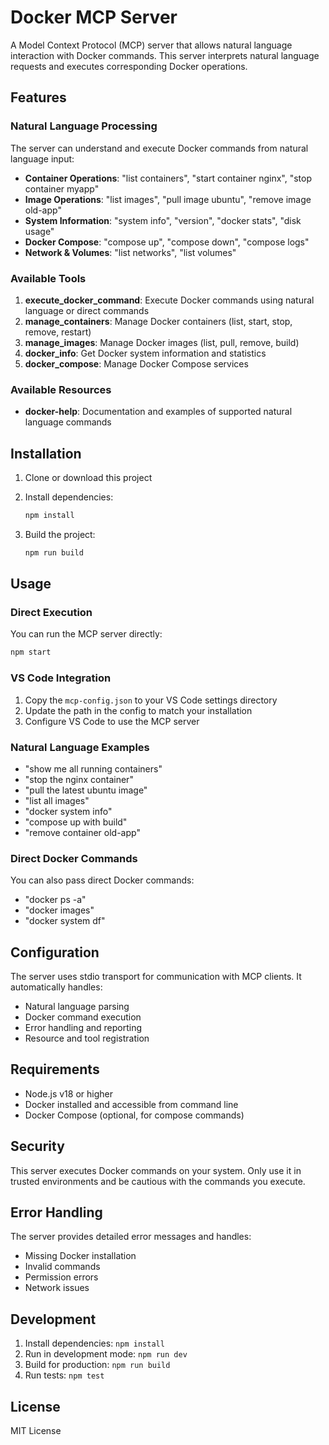 # Docker MCP Server

A Model Context Protocol (MCP) server that allows natural language interaction with Docker commands. This server interprets natural language requests and executes corresponding Docker operations.

## Features

### Natural Language Processing
The server can understand and execute Docker commands from natural language input:

- **Container Operations**: "list containers", "start container nginx", "stop container myapp"
- **Image Operations**: "list images", "pull image ubuntu", "remove image old-app"
- **System Information**: "system info", "version", "docker stats", "disk usage"
- **Docker Compose**: "compose up", "compose down", "compose logs"
- **Network & Volumes**: "list networks", "list volumes"

### Available Tools

1. **execute_docker_command**: Execute Docker commands using natural language or direct commands
2. **manage_containers**: Manage Docker containers (list, start, stop, remove, restart)
3. **manage_images**: Manage Docker images (list, pull, remove, build)
4. **docker_info**: Get Docker system information and statistics
5. **docker_compose**: Manage Docker Compose services

### Available Resources

- **docker-help**: Documentation and examples of supported natural language commands

## Installation

1. Clone or download this project
2. Install dependencies:
   ```bash
   npm install
   ```

3. Build the project:
   ```bash
   npm run build
   ```

## Usage

### Direct Execution
You can run the MCP server directly:
```bash
npm start
```

### VS Code Integration
1. Copy the `mcp-config.json` to your VS Code settings directory
2. Update the path in the config to match your installation
3. Configure VS Code to use the MCP server

### Natural Language Examples

- "show me all running containers"
- "stop the nginx container"
- "pull the latest ubuntu image"
- "list all images"
- "docker system info"
- "compose up with build"
- "remove container old-app"

### Direct Docker Commands
You can also pass direct Docker commands:
- "docker ps -a"
- "docker images"
- "docker system df"

## Configuration

The server uses stdio transport for communication with MCP clients. It automatically handles:

- Natural language parsing
- Docker command execution
- Error handling and reporting
- Resource and tool registration

## Requirements

- Node.js v18 or higher
- Docker installed and accessible from command line
- Docker Compose (optional, for compose commands)

## Security

This server executes Docker commands on your system. Only use it in trusted environments and be cautious with the commands you execute.

## Error Handling

The server provides detailed error messages and handles:
- Missing Docker installation
- Invalid commands
- Permission errors
- Network issues

## Development

1. Install dependencies: `npm install`
2. Run in development mode: `npm run dev`
3. Build for production: `npm run build`
4. Run tests: `npm test`

## License

MIT License
